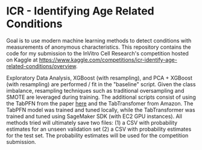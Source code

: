 # ICR - Identifying Age Related Conditions

Goal is to use modern machine learning methods to detect conditions with measurements of anonymous characteristics. This repository contains the code for my submission to the InVitro Cell Research's competition hosted on Kaggle at https://www.kaggle.com/competitions/icr-identify-age-related-conditions/overview.

Exploratory Data Analysis, XGBoost (with resampling), and PCA + XGBoost (with resampling) are performed / fit in the "baseline" script. Given the class imbalance, resampling techniques such as traditional oversampling and SMOTE are leveraged during training. The additional scripts consist of using the TabPFN from the paper [here](https://arxiv.org/pdf/2207.01848.pdf) and the TabTransfomer from Amazon. The TabPFN model was trained and tuned locally, while the TabTransformer was trained and tuned using SageMaker SDK (with EC2 GPU instances). All methods tried will ultimately save two files: (1) a CSV with probability estimates for an unseen validation set (2) a CSV with probability estimates for the test set. The probability estimates will be used for the competition submission.